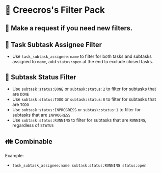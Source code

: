 # :toilet: Creecros's Filter Pack

## :raising_hand: Make a request if you need new filters.

## :nail_care: Task Subtask Assignee Filter

- Use `task_subtask_assignee:name` to filter for both tasks and subtasks assigned to `name`, add `status:open` at the end to exclude closed tasks.

## :japanese_ogre: Subtask Status Filter

- Use `subtask:status:DONE` or `subtask:status:2` to filter for subtasks that are `DONE`
- Use `subtask:status:TODO` or `subtask:status:0` to filter for subtasks that are `TODO`
- Use `subtask:status:INPROGRESS` or `subtask:status:1` to filter for subtasks that are `INPROGRESS`
- Use `subtask:status:RUNNING` to filter for subtasks that are `RUNNING`, regardless of `STATUS`

## :family: Combinable

Example:
- `task_subtask_assignee:name subtask:status:RUNNING status:open`

